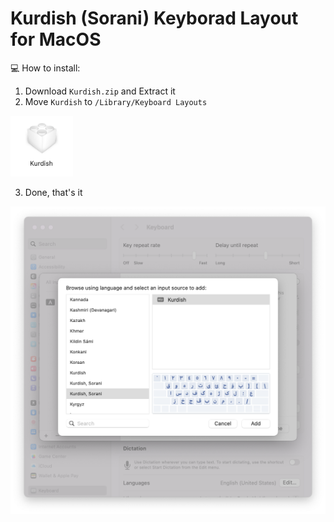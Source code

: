 # Kurdish (Sorani) Keyborad Layout for MacOS

💻 How to install:
  1. Download `Kurdish.zip` and Extract it
  2. Move `Kurdish` to `/Library/Keyboard Layouts`

<img src="https://github.com/bahmanworld/kurdish-keyborad-for-mac/blob/main/layout.png" alt="layout-icon" width="100"/>
    
  3. Done, that's it

![image](https://github.com/bahmanworld/kurdish-keyborad-for-mac/blob/main/screenshot.png)
